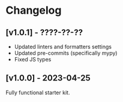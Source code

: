 # Changelog

## [v1.0.1] - ????-??-??

- Updated linters and formatters settings
- Updated pre-commits (specifically mypy)
- Fixed JS types

## [v1.0.0] - 2023-04-25

Fully functional starter kit.
